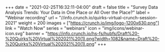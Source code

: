 +++
date = "2021-02-25T16:32:11-04:00"
draft = false
title = "Survey Data Analysis Trends: Your Data in One Place or All Over the Place?"
label = "Webinar recording"
url = "//info.crunch.io/quirks-virtual-crunch-session-2021"
weight = 200
images = ["https://crunch.io/img/logo-1200x630.png"]
link = "Watch Now"
series = "webinars"
icon = "img/icons/webinar-icon.svg"
banner = "https://info.crunch.io/hs-fs/hubfs/Draft%20-%20Quirks%20Virtual%202021%20(1).png?width=1082&name=Draft%20-%20Quirks%20Virtual%202021%20(1).png"
+++

